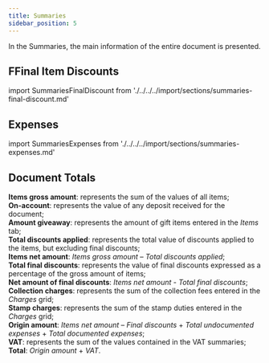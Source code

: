 ```yaml
---
title: Summaries 
sidebar_position: 5
---
```


In the Summaries, the main information of the entire document is presented.

## FFinal Item Discounts

import SummariesFinalDiscount from './../../../import/sections/summaries-final-discount.md'

<SummariesFinalDiscount />

## Expenses 

import SummariesExpenses from './../../../import/sections/summaries-expenses.md'

<SummariesExpenses />

## Document Totals 

**Items gross amount**: represents the sum of the values of all items;  
**On-account**: represents the value of any deposit received for the document;  
**Amount giveaway**: represents the amount of gift items entered in the *Items* tab;  
**Total discounts applied**: represents the total value of discounts applied to the items, but excluding final discounts;  
**Items net amount**: *Items gross amount* – *Total discounts applied*;  
**Total final discounts**: represents the value of final discounts expressed as a percentage of the gross amount of items;  
**Net amount of final discounts**: *Items net amount* - *Total final discounts*;  
**Collection charges**: represents the sum of the collection fees entered in the *Charges* grid;  
**Stamp charges**: represents the sum of the stamp duties entered in the *Charges* grid;   
**Origin amount**: *Items net amount* – *Final discounts* + *Total undocumented expenses* + *Total documented expenses*;  
**VAT**: represents the sum of the values contained in the VAT summaries;  
**Total**: *Origin amount* + *VAT*.